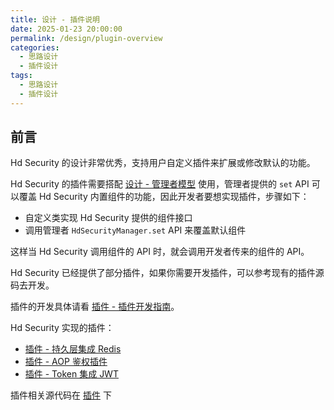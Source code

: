 ```yaml
---
title: 设计 - 插件说明
date: 2025-01-23 20:00:00
permalink: /design/plugin-overview
categories:
  - 思路设计
  - 插件设计
tags:
  - 思路设计
  - 插件设计
---
```


## 前言

Hd Security 的设计非常优秀，支持用户自定义插件来扩展或修改默认的功能。

Hd Security 的插件需要搭配 [设计 - 管理者模型](/design/manager-model) 使用，管理者提供的 `set` API 可以覆盖 Hd Security 内置组件的功能，因此开发者要想实现插件，步骤如下：

- 自定义类实现 Hd Security 提供的组件接口
- 调用管理者 `HdSecurityManager.set` API 来覆盖默认组件

这样当 Hd Security 调用组件的 API 时，就会调用开发者传来的组件的 API。

Hd Security 已经提供了部分插件，如果你需要开发插件，可以参考现有的插件源码去开发。

插件的开发具体请看 [插件 - 插件开发指南](/guide/plugin-development)。

Hd Security 实现的插件：

- [插件 - 持久层集成 Redis](/guide/redis-plugin)
- [插件 - AOP 鉴权插件](/guide/aop-auth-plugin)
- [插件 - Token 集成 JWT](/guide/jwt-plugin)

插件相关源代码在 [插件](https://github.com/Kele-Bingtang/hd-security/tree/master/hd-security-plugin) 下
